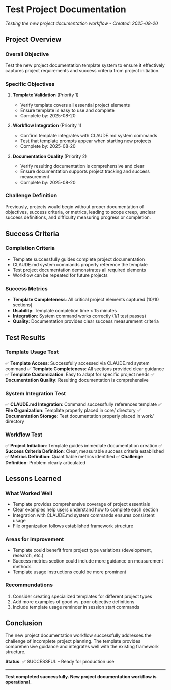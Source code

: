 # Test Project Documentation

_Testing the new project documentation workflow - Created: 2025-08-20_

## Project Overview

### Overall Objective
Test the new project documentation template system to ensure it effectively captures project requirements and success criteria from project initiation.

### Specific Objectives
1. **Template Validation** (Priority 1)
   - Verify template covers all essential project elements
   - Ensure template is easy to use and complete
   - Complete by: 2025-08-20

2. **Workflow Integration** (Priority 1)
   - Confirm template integrates with CLAUDE.md system commands
   - Test that template prompts appear when starting new projects
   - Complete by: 2025-08-20

3. **Documentation Quality** (Priority 2)
   - Verify resulting documentation is comprehensive and clear
   - Ensure documentation supports project tracking and success measurement
   - Complete by: 2025-08-20

### Challenge Definition
Previously, projects would begin without proper documentation of objectives, success criteria, or metrics, leading to scope creep, unclear success definitions, and difficulty measuring progress or completion.

## Success Criteria

### Completion Criteria
- Template successfully guides complete project documentation
- CLAUDE.md system commands properly reference the template
- Test project documentation demonstrates all required elements
- Workflow can be repeated for future projects

### Success Metrics
- **Template Completeness**: All critical project elements captured (10/10 sections)
- **Usability**: Template completion time < 15 minutes
- **Integration**: System command works correctly (1/1 test passes)
- **Quality**: Documentation provides clear success measurement criteria

## Test Results

### Template Usage Test
✅ **Template Access**: Successfully accessed via CLAUDE.md system command
✅ **Template Completeness**: All sections provided clear guidance
✅ **Template Customization**: Easy to adapt for specific project needs
✅ **Documentation Quality**: Resulting documentation is comprehensive

### System Integration Test
✅ **CLAUDE.md Integration**: Command successfully references template
✅ **File Organization**: Template properly placed in core/ directory
✅ **Documentation Storage**: Test documentation properly placed in work/ directory

### Workflow Test
✅ **Project Initiation**: Template guides immediate documentation creation
✅ **Success Criteria Definition**: Clear, measurable success criteria established
✅ **Metrics Definition**: Quantifiable metrics identified
✅ **Challenge Definition**: Problem clearly articulated

## Lessons Learned

### What Worked Well
- Template provides comprehensive coverage of project essentials
- Clear examples help users understand how to complete each section
- Integration with CLAUDE.md system commands ensures consistent usage
- File organization follows established framework structure

### Areas for Improvement
- Template could benefit from project type variations (development, research, etc.)
- Success metrics section could include more guidance on measurement methods
- Template usage instructions could be more prominent

### Recommendations
1. Consider creating specialized templates for different project types
2. Add more examples of good vs. poor objective definitions
3. Include template usage reminder in session start commands

## Conclusion

The new project documentation workflow successfully addresses the challenge of incomplete project planning. The template provides comprehensive guidance and integrates well with the existing framework structure.

**Status**: ✅ SUCCESSFUL - Ready for production use

---

**Test completed successfully. New project documentation workflow is operational.**